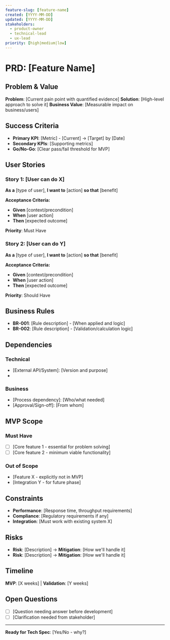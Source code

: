 ```yaml
---
feature-slug: [feature-name]
created: [YYYY-MM-DD]
updated: [YYYY-MM-DD]
stakeholders:
  - product-owner
  - technical-lead
  - ux-lead
priority: [high|medium|low]
---
```


# PRD: [Feature Name]

## Problem & Value

**Problem**: [Current pain point with quantified evidence]
**Solution**: [High-level approach to solve it]
**Business Value**: [Measurable impact on business/users]

## Success Criteria

- **Primary KPI**: [Metric] - [Current] → [Target] by [Date]
- **Secondary KPIs**: [Supporting metrics]
- **Go/No-Go**: [Clear pass/fail threshold for MVP]

## User Stories

### Story 1: [User can do X]

**As a** [type of user], **I want to** [action] **so that** [benefit]

**Acceptance Criteria:**

- **Given** [context/precondition]
- **When** [user action]
- **Then** [expected outcome]

**Priority**: Must Have

### Story 2: [User can do Y]

**As a** [type of user], **I want to** [action] **so that** [benefit]

**Acceptance Criteria:**

- **Given** [context/precondition]
- **When** [user action]
- **Then** [expected outcome]

**Priority**: Should Have

## Business Rules

- **BR-001**: [Rule description] - [When applied and logic]
- **BR-002**: [Rule description] - [Validation/calculation logic]

## Dependencies

### Technical

- [External API/System]: [Version and purpose]
- [Database/Service]: [Requirements]

### Business

- [Process dependency]: [Who/what needed]
- [Approval/Sign-off]: [From whom]

## MVP Scope

### Must Have

- [ ] [Core feature 1 - essential for problem solving]
- [ ] [Core feature 2 - minimum viable functionality]

### Out of Scope

- [Feature X - explicitly not in MVP]
- [Integration Y - for future phase]

## Constraints

- **Performance**: [Response time, throughput requirements]
- **Compliance**: [Regulatory requirements if any]
- **Integration**: [Must work with existing system X]

## Risks

- **Risk**: [Description] → **Mitigation**: [How we'll handle it]
- **Risk**: [Description] → **Mitigation**: [How we'll handle it]

## Timeline

**MVP**: [X weeks] | **Validation**: [Y weeks]

## Open Questions

- [ ] [Question needing answer before development]
- [ ] [Clarification needed from stakeholder]

---

**Ready for Tech Spec**: [Yes/No - why?]
